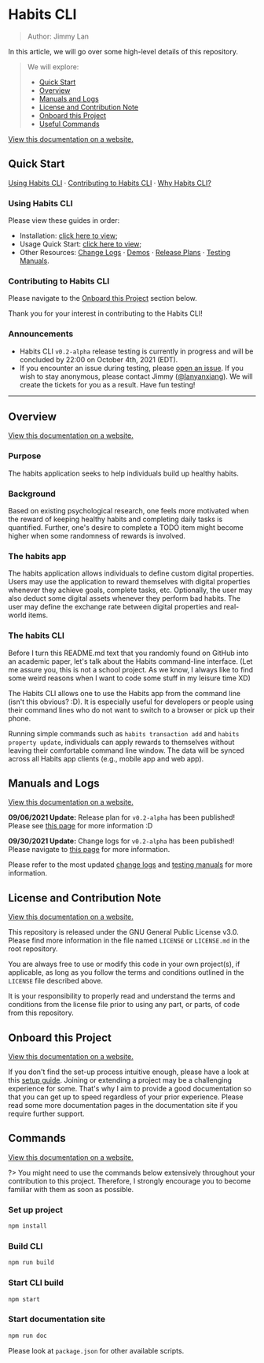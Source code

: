 # Habits CLI

> Author: Jimmy Lan

In this article, we will go over some high-level details of this repository.

> We will explore:
>
> - [Quick Start](#quick-start)
> - [Overview](#overview)
> - [Manuals and Logs](#manuals-and-logs)
> - [License and Contribution Note](#license-and-contribution-note)
> - [Onboard this Project](#onboard-this-project)
> - [Useful Commands](#commands)

[View this documentation on a website.](https://lanyanxiang.github.io/habits-cli/)

## Quick Start

[Using Habits CLI](#using-habits-cli) ·
[Contributing to Habits CLI](#contributing-to-habits-cli) · [Why Habits CLI?](#overview)

### Using Habits CLI

Please view these guides in order:

- Installation: [click here to view](overview/installation.md);
- Usage Quick Start: [click here to view](overview/usage-quick-start.md);
- Other Resources: [Change Logs](change-logs/README.md) · [Demos](demo/README.md)
  · [Release Plans](release-plans/README.md) · [Testing Manuals](testing/README.md).

### Contributing to Habits CLI

Please navigate to the [Onboard this Project](#onboard-this-project) section below.

Thank you for your interest in contributing to the Habits CLI!

### Announcements

* Habits CLI `v0.2-alpha` release testing is currently in progress and will be concluded by 22:00 on October 4th, 2021
  (EDT).
* If you encounter an issue during testing, please [open an issue](https://github.com/lanyanxiang/habits-cli/issues). If
  you wish to stay anonymous, please contact Jimmy ([@lanyanxiang](https://github.com/lanyanxiang)). We will create the
  tickets for you as a result. Have fun testing!

---

## Overview

[View this documentation on a website.](https://lanyanxiang.github.io/habits-cli/)
### Purpose

The habits application seeks to help individuals build up healthy habits.

### Background

Based on existing psychological research, one feels more motivated when the reward of keeping healthy habits and
completing daily tasks is quantified. Further, one's desire to complete a TODO item might become higher when some
randomness of rewards is involved.

### The habits app
The habits application allows individuals to define custom digital properties. Users may use the application to reward themselves with digital properties whenever they achieve goals, complete tasks, etc. Optionally, the user may also deduct some digital assets whenever they perform bad habits. The user may define the exchange rate between digital properties and real-world items.

### The habits CLI
Before I turn this README.md text that you randomly found on GitHub into an academic paper, let's talk about the Habits command-line interface. (Let me assure you, this is not a school project. As we know, I always like to find some weird reasons when I want to code some stuff in my leisure time XD)

The Habits CLI allows one to use the Habits app from the command line (isn't this obvious? :D). It is especially useful
for developers or people using their command lines who do not want to switch to a browser or pick up their phone.

Running simple commands such as `habits transaction add` and `habits property update`, individuals can apply rewards to
themselves without leaving their comfortable command line window. The data will be synced across all Habits app
clients (e.g., mobile app and web app).

## Manuals and Logs

[View this documentation on a website.](https://lanyanxiang.github.io/habits-cli/)

**09/06/2021 Update:** Release plan for `v0.2-alpha` has been published! Please see [this page](release-plans/v0.2.md)
for more information :D

**09/30/2021 Update:** Change logs for `v0.2-alpha` has been published! Please navigate
to [this page](change-logs/v0.2.md) for more information.

Please refer to the most updated [change logs](change-logs) and [testing manuals](testing) for more information.

## License and Contribution Note

[View this documentation on a website.](https://lanyanxiang.github.io/habits-cli/)

This repository is released under the GNU General Public License v3.0. Please find more information in the file
named `LICENSE` or `LICENSE.md` in the root repository.

You are always free to use or modify this code in your own project(s), if applicable, as long as you follow the terms
and conditions outlined in the `LICENSE` file described above.

It is your responsibility to properly read and understand the terms and conditions from the license file prior to using
any part, or parts, of code from this repository.

## Onboard this Project

[View this documentation on a website.](https://lanyanxiang.github.io/habits-cli/)

If you don't find the set-up process intuitive enough, please have a look at this [setup guide](overview/setup.md).
Joining or extending a project may be a challenging experience for some. That's why I aim to provide a good
documentation so that you can get up to speed regardless of your prior experience. Please read some more documentation
pages in the documentation site if you require further support.

## Commands

[View this documentation on a website.](https://lanyanxiang.github.io/habits-cli/)

?> You might need to use the commands below extensively throughout your contribution to this project. Therefore, I
strongly encourage you to become familiar with them as soon as possible.

### Set up project

```bash
npm install
```

### Build CLI

```bash
npm run build
```

### Start CLI build

```bash
npm start
```

### Start documentation site

```bash
npm run doc
```

Please look at `package.json` for other available scripts.
